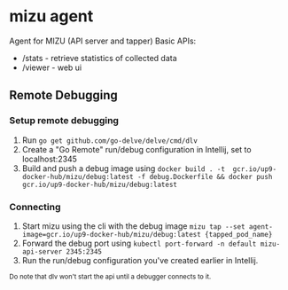 # mizu agent
Agent for MIZU (API server and tapper)
Basic APIs:
* /stats - retrieve statistics of collected data
* /viewer - web ui

## Remote Debugging
### Setup remote debugging
1. Run `go get github.com/go-delve/delve/cmd/dlv`
2. Create a "Go Remote" run/debug configuration in Intellij, set to localhost:2345
3. Build and push a debug image using
   `docker build . -t  gcr.io/up9-docker-hub/mizu/debug:latest -f debug.Dockerfile && docker push gcr.io/up9-docker-hub/mizu/debug:latest`

### Connecting
1. Start mizu using the cli with the debug
   image `mizu tap --set agent-image=gcr.io/up9-docker-hub/mizu/debug:latest {tapped_pod_name}`
2. Forward the debug port using `kubectl port-forward -n default mizu-api-server 2345:2345`
3. Run the run/debug configuration you've created earlier in Intellij.

<small>Do note that dlv won't start the api until a debugger connects to it.</small>
